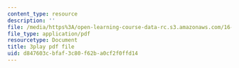 ```yaml
---
content_type: resource
description: ''
file: /media/https%3A/open-learning-course-data-rc.s3.amazonaws.com/16-885j-aircraft-systems-engineering-fall-2005/d847603cbfaf3c80f62ba0cf2f0ffd14_iiYhQtGpRhc.pdf
file_type: application/pdf
resourcetype: Document
title: 3play pdf file
uid: d847603c-bfaf-3c80-f62b-a0cf2f0ffd14
---
```

